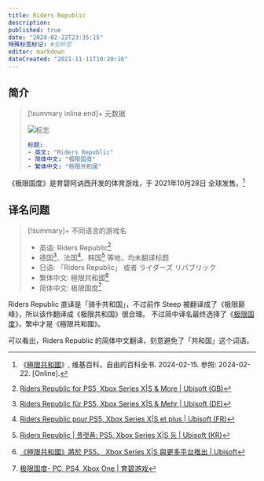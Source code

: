 ```yaml
---
title: Riders Republic
description:
published: true
date: "2024-02-22T23:35:15"
特殊标签标记: #无标签
editor: markdown
dateCreated: "2021-11-11T10:20:16"
---
```


## 简介

> [!summary inline end]+ 元数据
>
> ![标志](https://s3.tebi.io/ggame/ShareX/game_Riders_Republic_logo.webp "https://www.steamgriddb.com/game/416531")
>
> ```yaml
> 标题:
> - 英文: "Riders Republic"
> - 简体中文: "极限国度"
> - 繁体中文: "極限共和國"
> ```

《极限国度》是育碧阿讷西开发的体育游戏，于 2021年10月28日 全球发售。[^wiki]

[^wiki]: 《[極限共和國](https://zh.wikipedia.org/w/index.php?title=極限共和國&oldid=81102060)》, 维基百科，自由的百科全书. 2024-02-15. 参照: 2024-02-22. [Online].

## 译名问题

> [!summary]+ 不同语言的游戏名
>
> +   英语: Riders Republic[^en]
> +   德国[^de]、法国[^fr]、韩国[^kr] 等地，均未翻译标题
> +   日语: 「Riders Republic」 或者 ライダーズ リパブリック
> +   繁体中文: 極限共和國[^tc]
> +   简体中文: 极限国度[^sc]

[^en]: [Riders Republic for PS5, Xbox Series X|S & More | Ubisoft (GB)](https://web.archive.org/web/20211210205119/https://www.ubisoft.com/en-gb/game/riders-republic)

[^de]: [Riders Republic für PS5, Xbox Series X|S & Mehr | Ubisoft (DE)](https://web.archive.org/web/20211016021610/https://www.ubisoft.com/de-de/game/riders-republic)

[^fr]: [Riders Republic pour PS5, Xbox Series X|S et plus | Ubisoft (FR)](https://web.archive.org/web/20211110131746/https://www.ubisoft.com/fr-fr/game/riders-republic)

[^kr]: [Riders Republic | 플랫폼: PS5, Xbox Series X|S 등 | Ubisoft (KR)](https://web.archive.org/web/20210810025014/https://www.ubisoft.com/ko-kr/game/riders-republic)

[^jp]: [「Riders Republic」: PlayStation®5、Xbox Series X|S などで発売予定| ユービーアイソフト](https://web.archive.org/web/20211031211658/https://www.ubisoft.com/ja-jp/game/riders-republic)

[^tc]: [《極限共和國》將於 PS5、 Xbox Series X|S 與更多平台推出 | Ubisoft](https://web.archive.org/web/20211111024910/https://www.ubisoft.com/zh-tw/game/riders-republic)

[^sc]: [极限国度- PC, PS4, Xbox One | 育碧游戏](https://web.archive.org/web/20210613132910/https://zh-cn.ubisoft.com/ridersrepublic)

Riders Republic 直译是「骑手共和国」，不过前作 Steep 被翻译成了《极限巅峰》，所以该作翻译成《极限共和国》很合理。
不过简中译名最终选择了《[极限国度](https://ggame.gledos.science/game/Riders_Republic.html)》，繁中才是《極限共和國》。

可以看出，Riders Republic 的简体中文翻译，刻意避免了「共和国」这个词语。
